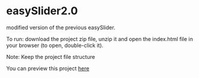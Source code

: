 # easySlider2.0
modified version of the previous easySlider.

To run: download the project zip file, unzip it and open the index.html file in your browser (to open, double-click it).

Note: Keep the project file structure

You can preview this project [here](https://fipie.github.io/easySlider2.0/)
